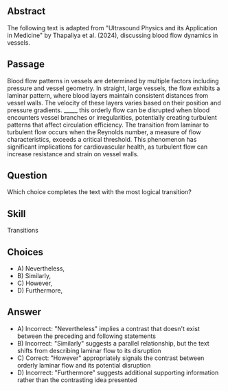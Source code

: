 ## Abstract
The following text is adapted from "Ultrasound Physics and its Application in Medicine" by Thapaliya et al. (2024), discussing blood flow dynamics in vessels.

## Passage
Blood flow patterns in vessels are determined by multiple factors including pressure and vessel geometry. In straight, large vessels, the flow exhibits a laminar pattern, where blood layers maintain consistent distances from vessel walls. The velocity of these layers varies based on their position and pressure gradients. _____ this orderly flow can be disrupted when blood encounters vessel branches or irregularities, potentially creating turbulent patterns that affect circulation efficiency. The transition from laminar to turbulent flow occurs when the Reynolds number, a measure of flow characteristics, exceeds a critical threshold. This phenomenon has significant implications for cardiovascular health, as turbulent flow can increase resistance and strain on vessel walls.

## Question
Which choice completes the text with the most logical transition?

## Skill
Transitions

## Choices
- A) Nevertheless,
- B) Similarly,
- C) However,
- D) Furthermore,

## Answer
- A) Incorrect: "Nevertheless" implies a contrast that doesn't exist between the preceding and following statements
- B) Incorrect: "Similarly" suggests a parallel relationship, but the text shifts from describing laminar flow to its disruption
- C) Correct: "However" appropriately signals the contrast between orderly laminar flow and its potential disruption
- D) Incorrect: "Furthermore" suggests additional supporting information rather than the contrasting idea presented
